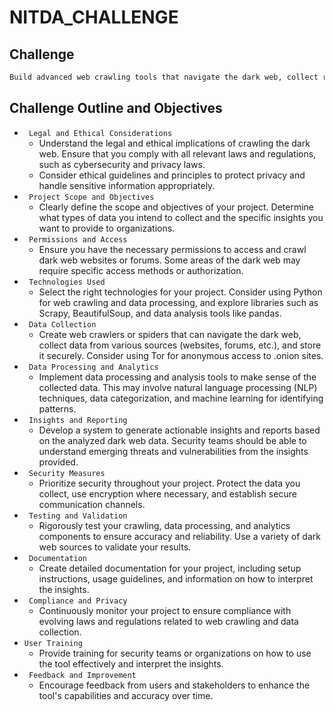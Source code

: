﻿# NITDA_CHALLENGE
## Challenge
```bash
Build advanced web crawling tools that navigate the dark web, collect relevant data, and provide organizations with insights into emerging threats and vulnerabilities. This tool should feature an analytics to process and categorize unstructured dark web data, providing actionable insights to security teams
```
## Challenge Outline and Objectives
- ` Legal and Ethical Considerations`
    - Understand the legal and ethical implications of crawling the dark web. Ensure that you comply with all relevant laws and regulations, such as cybersecurity and privacy laws.
    - Consider ethical guidelines and principles to protect privacy and handle sensitive information appropriately.
- ` Project Scope and Objectives`
    - Clearly define the scope and objectives of your project. Determine what types of data you intend to collect and the specific insights you want to provide to organizations.
- ` Permissions and Access`
    - Ensure you have the necessary permissions to access and crawl dark web websites or forums. Some areas of the dark web may require specific access methods or authorization.
- ` Technologies Used`
    - Select the right technologies for your project. Consider using Python for web crawling and data processing, and explore libraries such as Scrapy, BeautifulSoup, and data analysis tools like pandas.
- ` Data Collection`
    - Create web crawlers or spiders that can navigate the dark web, collect data from various sources (websites, forums, etc.), and store it securely. Consider using Tor for anonymous access to .onion sites.
- ` Data Processing and Analytics`
    - Implement data processing and analysis tools to make sense of the collected data. This may involve natural language processing (NLP) techniques, data categorization, and machine learning for identifying patterns.
- ` Insights and Reporting`
    - Develop a system to generate actionable insights and reports based on the analyzed dark web data. Security teams should be able to understand emerging threats and vulnerabilities from the insights provided.
- ` Security Measures`
    - Prioritize security throughout your project. Protect the data you collect, use encryption where necessary, and establish secure communication channels.
- ` Testing and Validation`
    - Rigorously test your crawling, data processing, and analytics components to ensure accuracy and reliability. Use a variety of dark web sources to validate your results.
- ` Documentation`
    - Create detailed documentation for your project, including setup instructions, usage guidelines, and information on how to interpret the insights.
- ` Compliance and Privacy`
    - Continuously monitor your project to ensure compliance with evolving laws and regulations related to web crawling and data collection.
- ` User Training `
    - Provide training for security teams or organizations on how to use the tool effectively and interpret the insights.
- ` Feedback and Improvement`
    - Encourage feedback from users and stakeholders to enhance the tool's capabilities and accuracy over time.
